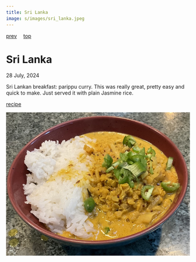 ```yaml
---
title: Sri Lanka
image: s/images/sri_lanka.jpeg
---
```

[prev](spain.md)&emsp;
[top](../index.md)&emsp;
# Sri Lanka
28 July, 2024

Sri Lankan breakfast: parippu curry. This was really great, pretty
easy and quick to make. Just served it with plain Jasmine rice.

[recipe](https://www.196flavors.com/sri-lanka-parippu-curry/)

![breakfast](images/sri_lanka.jpeg)
